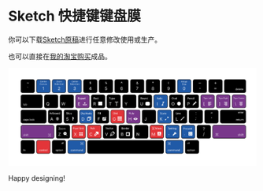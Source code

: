 # Sketch 快捷键键盘膜

你可以下载[Sketch原稿](https://github.com/sdq/sketchkeyboard/blob/master/sketchkeyboardcover.sketch)进行任意修改使用或生产。

也可以直接在[我的淘宝购买](https://item.taobao.com/item.htm?id=534005528218)成品。


![design](https://github.com/sdq/sketchkeyboard/blob/master/design.png)

Happy designing!


